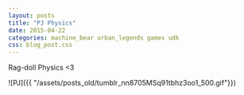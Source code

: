 ```yaml
---
layout: posts
title: "PJ Physics"
date: 2015-04-22
categories: machine_bear urban_legends games udk
css: blog_post.css
---
```


Rag-doll Physics <3

![PJ]({{ "/assets/posts_old/tumblr_nn8705MSq91tbhz3oo1_500.gif"}})